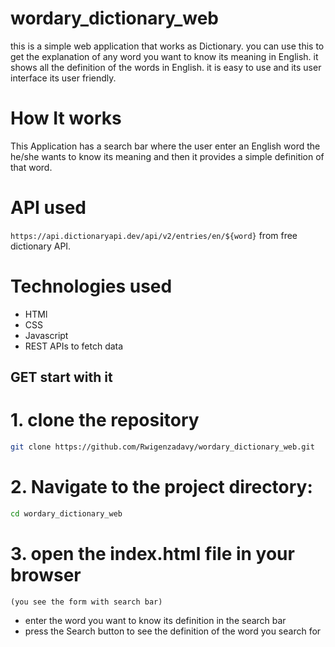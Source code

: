 # wordary_dictionary_web
this  is a simple web application that works as Dictionary. you can use this to get the explanation of any word you want to know its meaning in English. it shows all the definition of the words in English. it is easy to use and its user interface its user friendly. 

# How It works
This Application has a search bar where the user enter an English word the he/she wants to know its meaning and then it provides a simple definition of that word.

# API used
`https://api.dictionaryapi.dev/api/v2/entries/en/${word}` from free dictionary API. 

# Technologies used

- HTMl
- CSS
- Javascript
- REST APIs to fetch data

## GET start with it
# 1. clone the repository
   ```bash
   git clone https://github.com/Rwigenzadavy/wordary_dictionary_web.git
   ```

# 2. Navigate to the project directory:
   ```bash
   cd wordary_dictionary_web  
   ```
# 3. open the index.html file in your browser 
    (you see the form with search bar)
  - enter the word you want to know its definition in the search bar
  - press the Search button to see the definition of the word you search for
